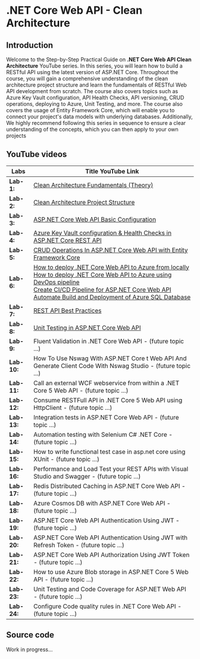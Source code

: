 # .NET Core Web API - Clean Architecture

## Introduction

Welcome to the Step-by-Step Practical Guide on **.NET Core Web API Clean Architecture** YouTube series. In this series, you will learn how to build a RESTful API using the latest version of ASP.NET Core.
Throughout the course, you will gain a comprehensive understanding of the clean architecture project structure and learn the fundamentals of RESTful Web API development from scratch.
The course also covers topics such as Azure Key Vault configuration, API Health Checks, API versioning, CRUD operations, deploying to Azure, Unit Testing, and more. The course also covers the usage of Entity Framework Core, which will enable you to connect your project's data models with underlying databases. Additionally,
We highly recommend following this series in sequence to ensure a clear understanding of the concepts, which you can then apply to your own projects

<!-- This course is designed to help you become a proficient .NET Core backend developer in the Microsoft technology stack.  -->

## YouTube videos

| **Labs**            | **Title YouTube Link**                                                                              |
| --------------------| --------------------------------------------------------------------------------------------------- |
| **Lab-1:**          | [Clean Architecture Fundamentals (Theory)](https://www.youtube.com/watch?v=TEeb0Hba8jI)              |
| **Lab-2:**          | [Clean Architecture Project Structure](https://www.youtube.com/watch?v=es-nbJsDp-g)                  |
| **Lab-3:**          | [ASP.NET Core Web API Basic Configuration ](https://www.youtube.com/watch?v=X5c9eN99n5M)             |
| **Lab-4:**          | [Azure Key Vault configuration & Health Checks in ASP.NET Core REST API ](https://www.youtube.com/watch?v=DskTR7SKT7E) |
| **Lab-5:**          | [CRUD Operations In ASP.NET Core Web API with Entity Framework Core ](https://www.youtube.com/watch?v=SIOpdKb48qo) |
| **Lab-6:**          | [ How to deploy .NET Core Web API to Azure from locally <br /> How to deploy .NET Core Web API to Azure using DevOps pipeline <br /> Create CI/CD Pipeline for ASP.NET Core Web API <br /> Automate Build and Deployment of Azure SQL Database ](https://www.youtube.com/watch?v=vT4_FwUeOJg) |
| **Lab-7:**          | [REST API Best Practices ](https://www.youtube.com/watch?v=bk05z8bdvYQ)                              |
| **Lab-8:**          | [Unit Testing in ASP.NET Core Web API ](https://www.youtube.com/watch?v=YxXf9Tc-Kj4)                 |
| **Lab-9:**          | Fluent Validation in .NET Core Web API - (future topic ...)                 |
| **Lab-10:**          | How To Use Nswag With ASP.NET Core t Web API And Generate Client Code With Nswag Studio - (future topic ...)                 |
| **Lab-11:**          | Call an external WCF webservice from within a .NET Core 5 Web API - (future topic ...)                 |
| **Lab-12:**          | Consume RESTFull API in .NET Core 5 Web API using HttpClient - (future topic ...)                 |
| **Lab-13:**          | Integration tests in ASP.NET Core Web API - (future topic ...)                 |
| **Lab-14:**          | Automation testing with Selenium C# .NET Core - (future topic ...)                 |
| **Lab-15:**          | How to write functional test case in asp.net core using XUnit - (future topic ...)                 |
| **Lab-16:**          | Performance and Load Test your REST APIs with Visual Studio and Swagger - (future topic ...)                 |
| **Lab-17:**          | Redis Distributed Caching in ASP.NET Core Web API - (future topic ...)                 |
| **Lab-18:**          | Azure Cosmos DB with ASP.NET Core Web API - (future topic ...)                 |
| **Lab-19:**          | ASP.NET Core Web API Authentication Using JWT - (future topic ...)                 |
| **Lab-20:**          | ASP.NET Core Web API Authentication Using JWT with Refresh Token - (future topic ...)                 |
| **Lab-21:**          | ASP.NET Core Web API Authorization Using JWT Token - (future topic ...)                 |
| **Lab-22:**          | How to use Azure Blob storage in ASP.NET Core 5 Web API - (future topic ...)                 |
| **Lab-23:**          | Unit Testing and Code Coverage for ASP.NET Web API - (future topic ...)                 |
| **Lab-24:**          | Configure Code quality rules in .NET Core Web API - (future topic ...)                 |

## Source code

Work in progress...

<!-- | **Lab-6:**          | [How to deploy .NET Core Web API to Azure from locally ](https://www.youtube.com/watch?v=SIOpdKb48qo)| -->
